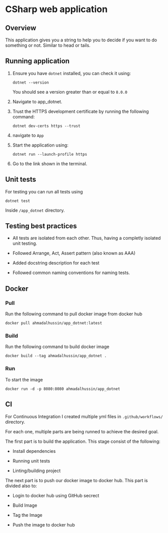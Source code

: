 # CSharp web application

## Overview

This application gives you a string to help you to decide if you want to do something or not. Similar to head or tails.

## Running application

1. Ensure you have `dotnet` installed, you can check it using:

   ```properties
   dotnet --version
   ```

   You should see a version greater than or equal to `8.0.0`

2. Navigate to app_dotnet.

3. Trust the HTTPS development certificate by running the following command:

    ```properties
    dotnet dev-certs https --trust
    ```

4. navigate to `App`

5. Start the application using:

   ```properties
   dotnet run --launch-profile https
   ```

6. Go to the link shown in the terminal.

## Unit tests

For testing you can run all tests using

```properties
dotnet test
```

Inside `/app_dotnet` directory.

## Testing best practices

- All tests are isolated from each other. Thus, having a completly isolated unit testing.

- Followed Arrange, Act, Assert pattern (also known as AAA)

- Added docstring description for each test

- Followed common naming conventions for naming tests.


## Docker

### Pull

Run the following command to pull docker image from docker hub

```properties
docker pull ahmadalhussin/app_dotnet:latest
```

### Build

Run the following command to build docker image

```properties
docker build --tag ahmadalhussin/app_dotnet .
```

### Run 

To start the image

```properties
docker run -d -p 8080:8080 ahmadalhussin/app_dotnet
```

## CI

For Continuous Integration I created multiple yml files in `.github/workflows/` directory.

For each one, multiple parts are being runned to achieve the desired goal.

The first part is to build the application. This stage consist of the following:

- Install dependencies

- Running unit tests

- Linting/building project

The next part is to push our docker image to docker hub. This part is divided also to:

- Login to docker hub using GitHub secrect

- Build Image

- Tag the Image

- Push the image to docker hub
